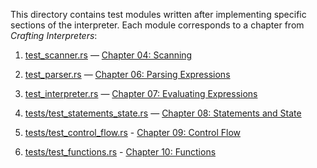 <!--
Date Created: 19/07/2025.
-->

This directory contains test modules written after implementing specific sections of the interpreter. Each module corresponds to a chapter from *Crafting Interpreters*:

1. [test_scanner.rs](https://github.com/behai-nguyen/rlox/blob/main/tests/test_scanner.rs) — [Chapter 04: Scanning](https://craftinginterpreters.com/scanning.html)

2. [test_parser.rs](https://github.com/behai-nguyen/rlox/blob/main/tests/test_parser.rs) — [Chapter 06: Parsing Expressions](https://craftinginterpreters.com/parsing-expressions.html)

3. [test_interpreter.rs](https://github.com/behai-nguyen/rlox/blob/main/tests/test_interpreter.rs) — [Chapter 07: Evaluating Expressions](https://craftinginterpreters.com/evaluating-expressions.html)

4. [tests/test_statements_state.rs](https://github.com/behai-nguyen/rlox/blob/main/tests/test_statements_state.rs) — [Chapter 08: Statements and State](https://craftinginterpreters.com/statements-and-state.html)

5. [tests/test_control_flow.rs](https://github.com/behai-nguyen/rlox/blob/main/tests/test_control_flow.rs) - [Chapter 09: Control Flow](https://craftinginterpreters.com/control-flow.html)

6. [tests/test_functions.rs](https://github.com/behai-nguyen/rlox/blob/main/tests/test_functions.rs) - [Chapter 10: Functions](https://craftinginterpreters.com/functions.html)